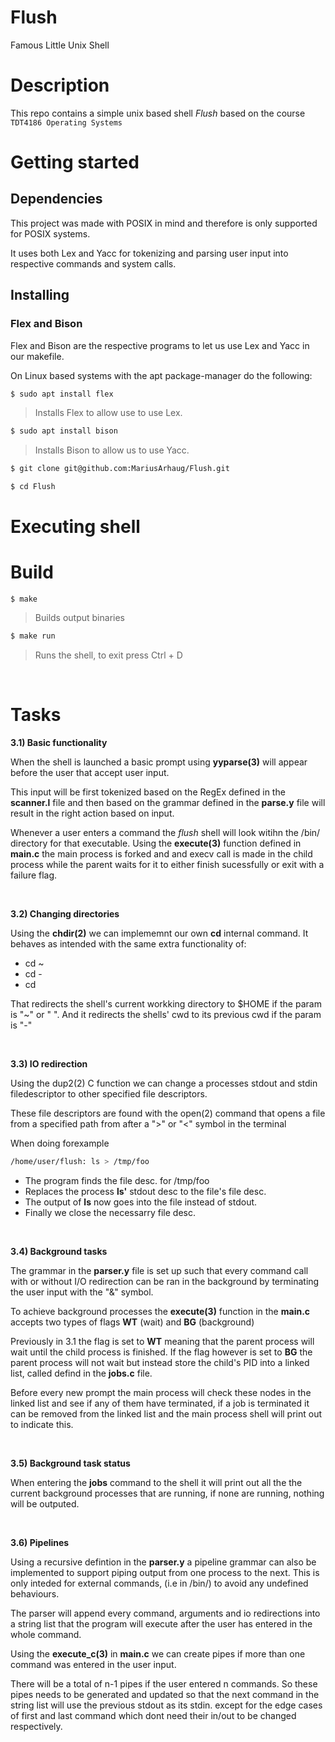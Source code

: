 # Flush

Famous Little Unix Shell

# Description

This repo contains a simple unix based shell _Flush_ based on the course `TDT4186 Operating Systems`

# Getting started

## Dependencies

This project was made with POSIX in mind and therefore is only supported for POSIX systems.

It uses both Lex and Yacc for tokenizing and parsing user input into respective commands and system calls.

## Installing

### Flex and Bison

Flex and Bison are the respective programs to let us use Lex and Yacc in our makefile.

On Linux based systems with the apt package-manager do the following:

```sh
$ sudo apt install flex
```

> Installs Flex to allow use to use Lex.

```sh
$ sudo apt install bison
```

> Installs Bison to allow us to use Yacc.

```sh
$ git clone git@github.com:MariusArhaug/Flush.git
```

```sh
$ cd Flush
```

# Executing shell

# Build

```
$ make
```

> Builds output binaries

```sh
$ make run
```

> Runs the shell, to exit press Ctrl + D

<br >

# Tasks

**3.1) Basic functionality**

When the shell is launched a basic prompt using **yyparse(3)** will appear before the user that accept user input.

This input will be first tokenized based on the RegEx defined in the **scanner.l** file and then based on the grammar defined in the **parse.y** file will result in the right action based on input.

Whenever a user enters a command the _flush_ shell will look witihn the /bin/ directory for that executable. Using the **execute(3)** function defined in **main.c** the main process is forked and and execv call is made in the child process while the parent waits for it to either finish sucessfully or exit with a failure flag.

<br >

**3.2) Changing directories**

Using the **chdir(2)** we can implememnt our own **cd** internal command.
It behaves as intended with the same extra functionality of:

- cd ~
- cd -
- cd

That redirects the shell's current workking directory to $HOME if the param is "~" or " ". And it redirects the shells' cwd to its previous cwd if the param is "-"

<br >

**3.3) IO redirection**

Using the dup2(2) C function we can change a processes stdout and stdin filedescriptor to other specified file descriptors.

These file descriptors are found with the open(2) command that opens a file from a specified path from after a ">" or "<" symbol in the terminal

When doing forexample

```sh
/home/user/flush: ls > /tmp/foo
```

- The program finds the file desc. for /tmp/foo
- Replaces the process **ls'** stdout desc to the file's file desc.
- The output of **ls** now goes into the file instead of stdout.
- Finally we close the necessarry file desc.

<br >

**3.4) Background tasks**

The grammar in the **parser.y** file is set up such that every command call with or without I/O redirection can be ran in the background by terminating the user input with the "&" symbol.

To achieve background processes the **execute(3)** function in the **main.c** accepts two types of flags **WT** (wait) and **BG** (background)

Previously in 3.1 the flag is set to **WT** meaning that the parent process will wait until the child process is finished. If the flag however is set to **BG** the parent process will not wait but instead store the child's PID into a linked list, called defind in the **jobs.c** file.

Before every new prompt the main process will check these nodes in the linked list and see if any of them have terminated, if a job is terminated it can be removed from the linked list and the main process shell will print out to indicate this.

<br >

**3.5) Background task status**

When entering the **jobs** command to the shell it will print out all the the current background processes that are running, if none are running, nothing will be outputed.

<br >

**3.6) Pipelines**

Using a recursive defintion in the **parser.y** a pipeline grammar can also be implemented to support piping output from one process to the next. This is only inteded for external commands, (i.e in /bin/) to avoid any undefined behaviours.

The parser will append every command, arguments and io redirections into a string list that the program will execute after the user has entered in the whole command.

Using the **execute_c(3)** in **main.c** we can create pipes if more than one command was entered in the user input.

There will be a total of n-1 pipes if the user entered n commands. So these pipes needs to be generated and updated so that the next command in the string list will use the previous stdout as its stdin. except for the edge cases of first and last command which dont need their in/out to be changed respectively.

